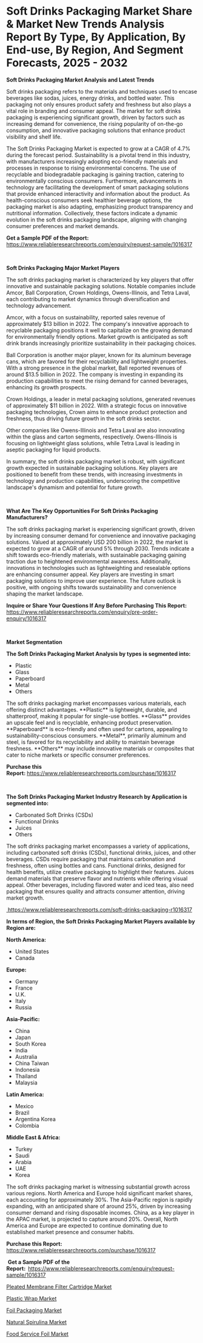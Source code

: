 <p><h1>Soft Drinks Packaging Market Share & Market New Trends Analysis Report By Type, By Application, By End-use, By Region, And Segment Forecasts, 2025 - 2032</h1></p><p><strong>Soft Drinks Packaging Market Analysis and Latest Trends</strong></p>
<p><p>Soft drinks packaging refers to the materials and techniques used to encase beverages like sodas, juices, energy drinks, and bottled water. This packaging not only ensures product safety and freshness but also plays a vital role in branding and consumer appeal. The market for soft drinks packaging is experiencing significant growth, driven by factors such as increasing demand for convenience, the rising popularity of on-the-go consumption, and innovative packaging solutions that enhance product visibility and shelf life.</p><p>The Soft Drinks Packaging Market is expected to grow at a CAGR of 4.7% during the forecast period. Sustainability is a pivotal trend in this industry, with manufacturers increasingly adopting eco-friendly materials and processes in response to rising environmental concerns. The use of recyclable and biodegradable packaging is gaining traction, catering to environmentally conscious consumers. Furthermore, advancements in technology are facilitating the development of smart packaging solutions that provide enhanced interactivity and information about the product. As health-conscious consumers seek healthier beverage options, the packaging market is also adapting, emphasizing product transparency and nutritional information. Collectively, these factors indicate a dynamic evolution in the soft drinks packaging landscape, aligning with changing consumer preferences and market demands.</p></p>
<p><strong>Get a Sample PDF of the Report:&nbsp;</strong> <a href="https://www.reliableresearchreports.com/enquiry/request-sample/1016317?utm_campaign=33&utm_medium=2&utm_source=Github&utm_content=ia&utm_term=01042025&utm_id=soft-drinks-packaging">https://www.reliableresearchreports.com/enquiry/request-sample/1016317</a></p>
<p>&nbsp;</p>
<p><strong>Soft Drinks Packaging Major Market Players</strong></p>
<p><p>The soft drinks packaging market is characterized by key players that offer innovative and sustainable packaging solutions. Notable companies include Amcor, Ball Corporation, Crown Holdings, Owens-Illinois, and Tetra Laval, each contributing to market dynamics through diversification and technology advancement.</p><p>Amcor, with a focus on sustainability, reported sales revenue of approximately $13 billion in 2022. The company's innovative approach to recyclable packaging positions it well to capitalize on the growing demand for environmentally friendly options. Market growth is anticipated as soft drink brands increasingly prioritize sustainability in their packaging choices.</p><p>Ball Corporation is another major player, known for its aluminum beverage cans, which are favored for their recyclability and lightweight properties. With a strong presence in the global market, Ball reported revenues of around $13.5 billion in 2022. The company is investing in expanding its production capabilities to meet the rising demand for canned beverages, enhancing its growth prospects.</p><p>Crown Holdings, a leader in metal packaging solutions, generated revenues of approximately $11 billion in 2022. With a strategic focus on innovative packaging technologies, Crown aims to enhance product protection and freshness, thus driving future growth in the soft drinks sector.</p><p>Other companies like Owens-Illinois and Tetra Laval are also innovating within the glass and carton segments, respectively. Owens-Illinois is focusing on lightweight glass solutions, while Tetra Laval is leading in aseptic packaging for liquid products.</p><p>In summary, the soft drinks packaging market is robust, with significant growth expected in sustainable packaging solutions. Key players are positioned to benefit from these trends, with increasing investments in technology and production capabilities, underscoring the competitive landscape's dynamism and potential for future growth.</p></p>
<p>&nbsp;</p>
<p><strong>What Are The Key Opportunities For Soft Drinks Packaging Manufacturers?</strong></p>
<p><p>The soft drinks packaging market is experiencing significant growth, driven by increasing consumer demand for convenience and innovative packaging solutions. Valued at approximately USD 200 billion in 2022, the market is expected to grow at a CAGR of around 5% through 2030. Trends indicate a shift towards eco-friendly materials, with sustainable packaging gaining traction due to heightened environmental awareness. Additionally, innovations in technologies such as lightweighting and resealable options are enhancing consumer appeal. Key players are investing in smart packaging solutions to improve user experience. The future outlook is positive, with ongoing shifts towards sustainability and convenience shaping the market landscape.</p></p>
<p><strong>Inquire or Share Your Questions If Any Before Purchasing This Report:</strong> <a href="https://www.reliableresearchreports.com/enquiry/pre-order-enquiry/1016317?utm_campaign=33&utm_medium=2&utm_source=Github&utm_content=ia&utm_term=01042025&utm_id=soft-drinks-packaging">https://www.reliableresearchreports.com/enquiry/pre-order-enquiry/1016317</a></p>
<p>&nbsp;</p>
<p><strong>Market Segmentation</strong></p>
<p><strong>The Soft Drinks Packaging Market Analysis by types is segmented into:</strong></p>
<p><ul><li>Plastic</li><li>Glass</li><li>Paperboard</li><li>Metal</li><li>Others</li></ul></p>
<p><p>The soft drinks packaging market encompasses various materials, each offering distinct advantages. **Plastic** is lightweight, durable, and shatterproof, making it popular for single-use bottles. **Glass** provides an upscale feel and is recyclable, enhancing product preservation. **Paperboard** is eco-friendly and often used for cartons, appealing to sustainability-conscious consumers. **Metal**, primarily aluminum and steel, is favored for its recyclability and ability to maintain beverage freshness. **Others** may include innovative materials or composites that cater to niche markets or specific consumer preferences.</p></p>
<p><strong>Purchase this Report:&nbsp;</strong><a href="https://www.reliableresearchreports.com/purchase/1016317?utm_campaign=33&utm_medium=2&utm_source=Github&utm_content=ia&utm_term=01042025&utm_id=soft-drinks-packaging">https://www.reliableresearchreports.com/purchase/1016317</a></p>
<p>&nbsp;</p>
<p><strong>The Soft Drinks Packaging Market Industry Research by Application is segmented into:</strong></p>
<p><ul><li>Carbonated Soft Drinks (CSDs)</li><li>Functional Drinks</li><li>Juices</li><li>Others</li></ul></p>
<p><p>The soft drinks packaging market encompasses a variety of applications, including carbonated soft drinks (CSDs), functional drinks, juices, and other beverages. CSDs require packaging that maintains carbonation and freshness, often using bottles and cans. Functional drinks, designed for health benefits, utilize creative packaging to highlight their features. Juices demand materials that preserve flavor and nutrients while offering visual appeal. Other beverages, including flavored water and iced teas, also need packaging that ensures quality and attracts consumer attention, driving market growth.</p></p>
<p><a href="https://www.reliableresearchreports.com/soft-drinks-packaging-r1016317?utm_campaign=33&utm_medium=2&utm_source=Github&utm_content=ia&utm_term=01042025&utm_id=soft-drinks-packaging">&nbsp;https://www.reliableresearchreports.com/soft-drinks-packaging-r1016317</a></p>
<p><strong>In terms of Region, the Soft Drinks Packaging Market Players available by Region are:</strong></p>
<p>
    <p> <strong> North America: </strong>
        <ul>
            <li>United States</li>
            <li>Canada</li>
        </ul>
        </p> 
    <p> <strong> Europe: </strong>
        <ul>
            <li>Germany</li>
            <li>France</li>
            <li>U.K.</li>
            <li>Italy</li>
            <li>Russia</li>
        </ul>
        </p> 
    <p> <strong> Asia-Pacific: </strong>
        <ul>
            <li>China</li>
            <li>Japan</li>
            <li>South Korea</li>
            <li>India</li>
            <li>Australia</li>
            <li>China Taiwan</li>
            <li>Indonesia</li>
            <li>Thailand</li>
            <li>Malaysia</li>
        </ul>
        </p> 
    <p> <strong> Latin America: </strong>
        <ul>
            <li>Mexico</li>
            <li>Brazil</li>
            <li>Argentina Korea</li>
            <li>Colombia</li>
        </ul>
        </p> 
    <p> <strong> Middle East & Africa: </strong>
        <ul>
            <li>Turkey</li>
            <li>Saudi</li>
            <li>Arabia</li>
            <li>UAE</li>
            <li>Korea</li>
        </ul>
    </p>
    </p>
<p><p>The soft drinks packaging market is witnessing substantial growth across various regions. North America and Europe hold significant market shares, each accounting for approximately 30%. The Asia-Pacific region is rapidly expanding, with an anticipated share of around 25%, driven by increasing consumer demand and rising disposable incomes. China, as a key player in the APAC market, is projected to capture around 20%. Overall, North America and Europe are expected to continue dominating due to established market presence and consumer habits.</p></p>
<p><strong>Purchase this Report: </strong><a href="https://www.reliableresearchreports.com/purchase/1016317?utm_campaign=33&utm_medium=2&utm_source=Github&utm_content=ia&utm_term=01042025&utm_id=soft-drinks-packaging">https://www.reliableresearchreports.com/purchase/1016317</a></p>
<p>&nbsp;<strong>Get a Sample PDF of the Report:&nbsp;&nbsp;</strong><a href="https://www.reliableresearchreports.com/enquiry/request-sample/1016317?utm_campaign=33&utm_medium=2&utm_source=Github&utm_content=ia&utm_term=01042025&utm_id=soft-drinks-packaging">https://www.reliableresearchreports.com/enquiry/request-sample/1016317</a></p>
<p><strong></strong></p>
<p><p><a href="https://github.com/lateshab69/Market-Research-Report-List-1/blob/main/pleated-membrane-filter-cartridge-market.md?utm_campaign=33&utm_medium=2&utm_source=Github&utm_content=ia&utm_term=01042025&utm_id=soft-drinks-packaging">Pleated Membrane Filter Cartridge Market</a></p><p><a href="https://github.com/rosalinebhakta48/Market-Research-Report-List-1/blob/main/plastic-wrap-market.md?utm_campaign=33&utm_medium=2&utm_source=Github&utm_content=ia&utm_term=01042025&utm_id=soft-drinks-packaging">Plastic Wrap Market</a></p><p><a href="https://github.com/ElviraLeka1962/Market-Research-Report-List-1/blob/main/foil-packaging-market.md?utm_campaign=33&utm_medium=2&utm_source=Github&utm_content=ia&utm_term=01042025&utm_id=soft-drinks-packaging">Foil Packaging Market</a></p><p><a href="https://github.com/hedbomkrahe/Market-Research-Report-List-1/blob/main/natural-spirulina-market.md?utm_campaign=33&utm_medium=2&utm_source=Github&utm_content=ia&utm_term=01042025&utm_id=soft-drinks-packaging">Natural Spirulina Market</a></p><p><a href="https://github.com/darenph8er/Market-Research-Report-List-1/blob/main/food-service-foil-market.md?utm_campaign=33&utm_medium=2&utm_source=Github&utm_content=ia&utm_term=01042025&utm_id=soft-drinks-packaging">Food Service Foil Market</a></p></p>